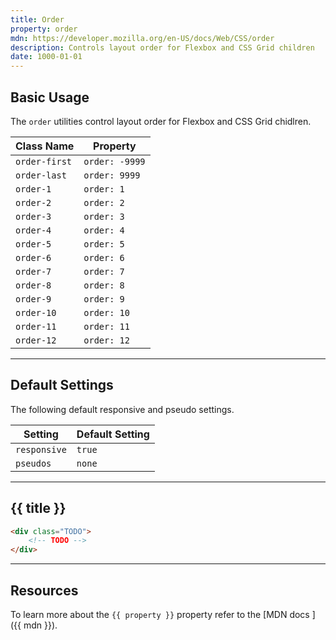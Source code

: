 ```yaml
---
title: Order
property: order
mdn: https://developer.mozilla.org/en-US/docs/Web/CSS/order
description: Controls layout order for Flexbox and CSS Grid children
date: 1000-01-01
---
```


## Basic Usage

The `order` utilities control layout order for Flexbox and CSS Grid chidlren.

| Class Name    | Property       |
| ------------- | -------------- |
| `order-first` | `order: -9999` |
| `order-last`  | `order: 9999`  |
| `order-1`     | `order: 1`     |
| `order-2`     | `order: 2`     |
| `order-3`     | `order: 3`     |
| `order-4`     | `order: 4`     |
| `order-5`     | `order: 5`     |
| `order-6`     | `order: 6`     |
| `order-7`     | `order: 7`     |
| `order-8`     | `order: 8`     |
| `order-9`     | `order: 9`     |
| `order-10`    | `order: 10`    |
| `order-11`    | `order: 11`    |
| `order-12`    | `order: 12`    |

---

## Default Settings

The following default responsive and pseudo settings.

| Setting      | Default Setting |
| ------------ | --------------- |
| `responsive` | `true`          |
| `pseudos`    | `none`          |

---

## {{ title }}

<div class="bg-silver-200 p-20 h-256 radius-md flex flex-wrap align-content-center">
  <!-- ... -->
</div>

```html
<div class="TODO">
	<!-- TODO -->
</div>
```

---

## Resources

To learn more about the `{{ property }}` property refer to the [MDN docs <i class="far fa-external-link ml-6"></i>]({{ mdn }}).
